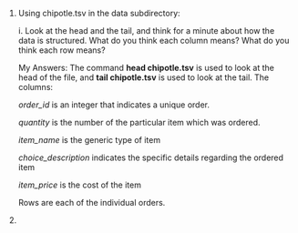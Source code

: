 


1. Using chipotle.tsv in the data subdirectory:

    i. Look at the head and the tail, and think for a minute about how the data is structured. What do you think each column means? What do you think each row means? 
    
    My Answers:
    The command **head chipotle.tsv** is used to look at the head of the file, and **tail chipotle.tsv** is used to look at the tail. The columns: 

    *order_id* is an integer that indicates a unique order. 

    *quantity* is the number of the particular item which was ordered.

    *item_name* is the generic type of item

    *choice_description* indicates the specific details regarding the ordered item

    *item_price* is the cost of the item



     Rows are each of the individual orders. 

2. 
 